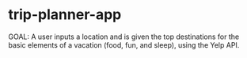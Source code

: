 # trip-planner-app
GOAL: A user inputs a location and is given the top destinations for the basic elements of a vacation (food, fun, and sleep), using the Yelp API.
